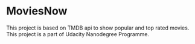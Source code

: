# MoviesNow

This project is based on TMDB api to show popular and top rated movies. This project is a part of Udacity Nanodegree Programme.
